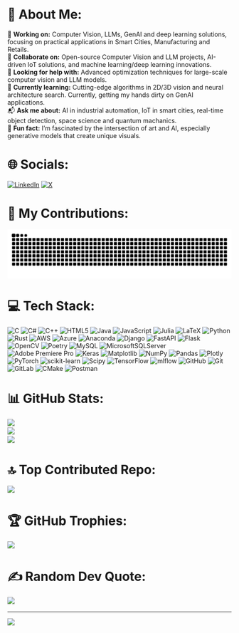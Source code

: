 # 💫 About Me:
🚀 **Working on:** Computer Vision, LLMs, GenAI and deep learning solutions, focusing on practical applications in Smart Cities, Manufacturing and Retails.<br>🤝 **Collaborate on:** Open-source Computer Vision and LLM projects, AI-driven IoT solutions, and machine learning/deep learning innovations.<br>🔎 **Looking for help with:** Advanced optimization techniques for large-scale computer vision and LLM models.<br>🧠 **Currently learning:** Cutting-edge algorithms in 2D/3D vision and neural architecture search. Currently, getting my hands dirty on GenAI applications.<br>📬 **Ask me about:** AI in industrial automation, IoT in smart cities, real-time object detection, space science and quantum machanics.<br>🎉 **Fun fact:** I’m fascinated by the intersection of art and AI, especially generative models that create unique visuals.


# 🌐 Socials:
[![LinkedIn](https://img.shields.io/badge/LinkedIn-%230077B5.svg?logo=linkedin&logoColor=white)](https://linkedin.com/in/ashuguptahere) [![X](https://img.shields.io/badge/X-black.svg?logo=X&logoColor=white)](https://x.com/hey_its_ashu)


# 🐍 My Contributions:
![](https://raw.githubusercontent.com/ashu-ql/ashu-ql/output/github-contribution-grid-snake.svg)<br/>


# 💻 Tech Stack:
![C](https://img.shields.io/badge/c-%2300599C.svg?style=for-the-badge&logo=c&logoColor=white) ![C#](https://img.shields.io/badge/c%23-%23239120.svg?style=for-the-badge&logo=csharp&logoColor=white) ![C++](https://img.shields.io/badge/c++-%2300599C.svg?style=for-the-badge&logo=c%2B%2B&logoColor=white) ![HTML5](https://img.shields.io/badge/html5-%23E34F26.svg?style=for-the-badge&logo=html5&logoColor=white) ![Java](https://img.shields.io/badge/java-%23ED8B00.svg?style=for-the-badge&logo=openjdk&logoColor=white) ![JavaScript](https://img.shields.io/badge/javascript-%23323330.svg?style=for-the-badge&logo=javascript&logoColor=%23F7DF1E) ![Julia](https://img.shields.io/badge/-Julia-9558B2?style=for-the-badge&logo=julia&logoColor=white) ![LaTeX](https://img.shields.io/badge/latex-%23008080.svg?style=for-the-badge&logo=latex&logoColor=white) ![Python](https://img.shields.io/badge/python-3670A0?style=for-the-badge&logo=python&logoColor=ffdd54) ![Rust](https://img.shields.io/badge/rust-%23000000.svg?style=for-the-badge&logo=rust&logoColor=white) ![AWS](https://img.shields.io/badge/AWS-%23FF9900.svg?style=for-the-badge&logo=amazon-aws&logoColor=white) ![Azure](https://img.shields.io/badge/azure-%230072C6.svg?style=for-the-badge&logo=microsoftazure&logoColor=white) ![Anaconda](https://img.shields.io/badge/Anaconda-%2344A833.svg?style=for-the-badge&logo=anaconda&logoColor=white) ![Django](https://img.shields.io/badge/django-%23092E20.svg?style=for-the-badge&logo=django&logoColor=white) ![FastAPI](https://img.shields.io/badge/FastAPI-005571?style=for-the-badge&logo=fastapi) ![Flask](https://img.shields.io/badge/flask-%23000.svg?style=for-the-badge&logo=flask&logoColor=white) ![OpenCV](https://img.shields.io/badge/opencv-%23white.svg?style=for-the-badge&logo=opencv&logoColor=white) ![Poetry](https://img.shields.io/badge/Poetry-%233B82F6.svg?style=for-the-badge&logo=poetry&logoColor=0B3D8D) ![MySQL](https://img.shields.io/badge/mysql-4479A1.svg?style=for-the-badge&logo=mysql&logoColor=white) ![MicrosoftSQLServer](https://img.shields.io/badge/Microsoft%20SQL%20Server-CC2927?style=for-the-badge&logo=microsoft%20sql%20server&logoColor=white) ![Adobe Premiere Pro](https://img.shields.io/badge/Adobe%20Premiere%20Pro-9999FF.svg?style=for-the-badge&logo=Adobe%20Premiere%20Pro&logoColor=white) ![Keras](https://img.shields.io/badge/Keras-%23D00000.svg?style=for-the-badge&logo=Keras&logoColor=white) ![Matplotlib](https://img.shields.io/badge/Matplotlib-%23ffffff.svg?style=for-the-badge&logo=Matplotlib&logoColor=black) ![NumPy](https://img.shields.io/badge/numpy-%23013243.svg?style=for-the-badge&logo=numpy&logoColor=white) ![Pandas](https://img.shields.io/badge/pandas-%23150458.svg?style=for-the-badge&logo=pandas&logoColor=white) ![Plotly](https://img.shields.io/badge/Plotly-%233F4F75.svg?style=for-the-badge&logo=plotly&logoColor=white) ![PyTorch](https://img.shields.io/badge/PyTorch-%23EE4C2C.svg?style=for-the-badge&logo=PyTorch&logoColor=white) ![scikit-learn](https://img.shields.io/badge/scikit--learn-%23F7931E.svg?style=for-the-badge&logo=scikit-learn&logoColor=white) ![Scipy](https://img.shields.io/badge/SciPy-%230C55A5.svg?style=for-the-badge&logo=scipy&logoColor=%white) ![TensorFlow](https://img.shields.io/badge/TensorFlow-%23FF6F00.svg?style=for-the-badge&logo=TensorFlow&logoColor=white) ![mlflow](https://img.shields.io/badge/mlflow-%23d9ead3.svg?style=for-the-badge&logo=numpy&logoColor=blue) ![GitHub](https://img.shields.io/badge/github-%23121011.svg?style=for-the-badge&logo=github&logoColor=white) ![Git](https://img.shields.io/badge/git-%23F05033.svg?style=for-the-badge&logo=git&logoColor=white) ![GitLab](https://img.shields.io/badge/gitlab-%23181717.svg?style=for-the-badge&logo=gitlab&logoColor=white) ![CMake](https://img.shields.io/badge/CMake-%23008FBA.svg?style=for-the-badge&logo=cmake&logoColor=white) ![Postman](https://img.shields.io/badge/Postman-FF6C37?style=for-the-badge&logo=postman&logoColor=white)


# 📊 GitHub Stats:
![](https://github-readme-stats.vercel.app/api?username=ashu-ql&theme=dark&hide_border=false&include_all_commits=true&count_private=true&rank_icon=github)<br/>
![](https://github-readme-streak-stats.herokuapp.com/?user=ashu-ql&theme=dark&hide_border=false)<br/>
![](https://github-readme-stats.vercel.app/api/top-langs/?username=ashu-ql&theme=dark&hide_border=false&include_all_commits=true&count_private=true&layout=compact)


# 🔝 Top Contributed Repo:
![](https://github-contributor-stats.vercel.app/api?username=ashu-ql&limit=5&theme=dark&combine_all_yearly_contributions=true)


# 🏆 GitHub Trophies:
![](https://github-profile-trophy.vercel.app/?username=ashu-ql&theme=radical&no-frame=false&no-bg=false&margin-w=4)


# ✍️ Random Dev Quote:
![](https://quotes-github-readme.vercel.app/api?type=horizontal&theme=radical)

---
[![](https://visitcount.itsvg.in/api?id=ashu-ql&icon=0&color=0)](https://visitcount.itsvg.in)
